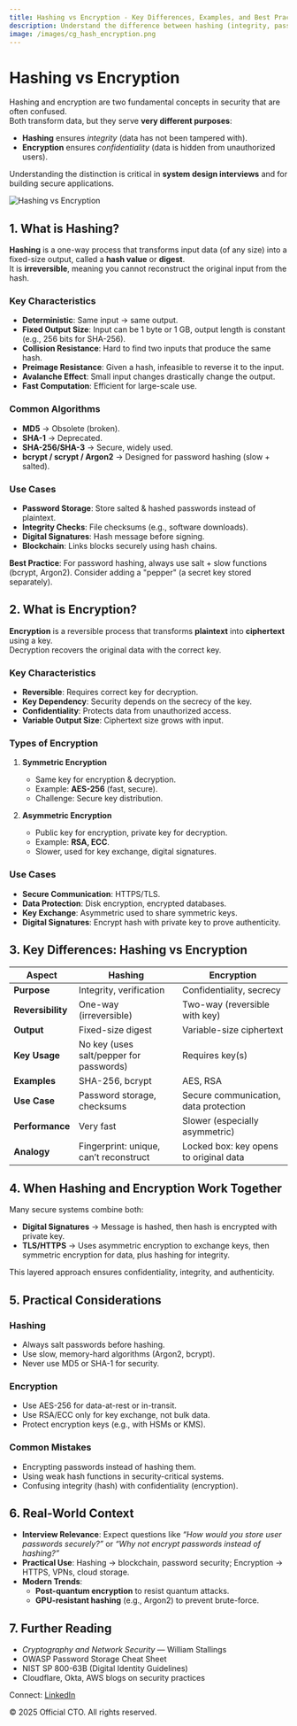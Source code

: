```yaml
---
title: Hashing vs Encryption - Key Differences, Examples, and Best Practices
description: Understand the difference between hashing (integrity, passwords) and encryption (confidentiality, data protection). Learn algorithms, use cases, and security best practices.
image: /images/cg_hash_encryption.png
---
```


# Hashing vs Encryption

Hashing and encryption are two fundamental concepts in security that are often confused.  
Both transform data, but they serve **very different purposes**:  
- **Hashing** ensures *integrity* (data has not been tampered with).  
- **Encryption** ensures *confidentiality* (data is hidden from unauthorized users).  

Understanding the distinction is critical in **system design interviews** and for building secure applications.

![Hashing vs Encryption](/images/cg_hashing_vs_encryption.png)



## 1. What is Hashing?
**Hashing** is a one-way process that transforms input data (of any size) into a fixed-size output, called a **hash value** or **digest**.  
It is **irreversible**, meaning you cannot reconstruct the original input from the hash.

### Key Characteristics
- **Deterministic**: Same input → same output.  
- **Fixed Output Size**: Input can be 1 byte or 1 GB, output length is constant (e.g., 256 bits for SHA-256).  
- **Collision Resistance**: Hard to find two inputs that produce the same hash.  
- **Preimage Resistance**: Given a hash, infeasible to reverse it to the input.  
- **Avalanche Effect**: Small input changes drastically change the output.  
- **Fast Computation**: Efficient for large-scale use.  

### Common Algorithms
- **MD5** → Obsolete (broken).  
- **SHA-1** → Deprecated.  
- **SHA-256/SHA-3** → Secure, widely used.  
- **bcrypt / scrypt / Argon2** → Designed for password hashing (slow + salted).  

### Use Cases
- **Password Storage**: Store salted & hashed passwords instead of plaintext.  
- **Integrity Checks**: File checksums (e.g., software downloads).  
- **Digital Signatures**: Hash message before signing.  
- **Blockchain**: Links blocks securely using hash chains.  

 **Best Practice**: For password hashing, always use salt + slow functions (bcrypt, Argon2). Consider adding a "pepper" (a secret key stored separately).  



## 2. What is Encryption?
**Encryption** is a reversible process that transforms **plaintext** into **ciphertext** using a key.  
Decryption recovers the original data with the correct key.

### Key Characteristics
- **Reversible**: Requires correct key for decryption.  
- **Key Dependency**: Security depends on the secrecy of the key.  
- **Confidentiality**: Protects data from unauthorized access.  
- **Variable Output Size**: Ciphertext size grows with input.  

### Types of Encryption
1. **Symmetric Encryption**
   - Same key for encryption & decryption.  
   - Example: **AES-256** (fast, secure).  
   - Challenge: Secure key distribution.  

2. **Asymmetric Encryption**
   - Public key for encryption, private key for decryption.  
   - Example: **RSA, ECC**.  
   - Slower, used for key exchange, digital signatures.  

### Use Cases
- **Secure Communication**: HTTPS/TLS.  
- **Data Protection**: Disk encryption, encrypted databases.  
- **Key Exchange**: Asymmetric used to share symmetric keys.  
- **Digital Signatures**: Encrypt hash with private key to prove authenticity.  



## 3. Key Differences: Hashing vs Encryption

| Aspect               | Hashing                                 | Encryption                              |
|----------------------|-----------------------------------------|-----------------------------------------|
| **Purpose**          | Integrity, verification                 | Confidentiality, secrecy                |
| **Reversibility**    | One-way (irreversible)                 | Two-way (reversible with key)           |
| **Output**           | Fixed-size digest                      | Variable-size ciphertext                |
| **Key Usage**        | No key (uses salt/pepper for passwords)| Requires key(s)                         |
| **Examples**         | SHA-256, bcrypt                        | AES, RSA                                |
| **Use Case**         | Password storage, checksums            | Secure communication, data protection   |
| **Performance**      | Very fast                              | Slower (especially asymmetric)          |
| **Analogy**          | Fingerprint: unique, can’t reconstruct | Locked box: key opens to original data  |



## 4. When Hashing and Encryption Work Together

Many secure systems combine both:  
- **Digital Signatures** → Message is hashed, then hash is encrypted with private key.  
- **TLS/HTTPS** → Uses asymmetric encryption to exchange keys, then symmetric encryption for data, plus hashing for integrity.  

This layered approach ensures confidentiality, integrity, and authenticity.  


## 5. Practical Considerations

### Hashing
- Always salt passwords before hashing.  
- Use slow, memory-hard algorithms (Argon2, bcrypt).  
- Never use MD5 or SHA-1 for security.  

### Encryption
- Use AES-256 for data-at-rest or in-transit.  
- Use RSA/ECC only for key exchange, not bulk data.  
- Protect encryption keys (e.g., with HSMs or KMS).  

### Common Mistakes
- Encrypting passwords instead of hashing them.  
- Using weak hash functions in security-critical systems.  
- Confusing integrity (hash) with confidentiality (encryption).  


## 6. Real-World Context

- **Interview Relevance**: Expect questions like *“How would you store user passwords securely?”* or *“Why not encrypt passwords instead of hashing?”*  
- **Practical Use**: Hashing → blockchain, password security; Encryption → HTTPS, VPNs, cloud storage.  
- **Modern Trends**:  
  - **Post-quantum encryption** to resist quantum attacks.  
  - **GPU-resistant hashing** (e.g., Argon2) to prevent brute-force.  


## 7. Further Reading
- *Cryptography and Network Security* — William Stallings  
- OWASP Password Storage Cheat Sheet  
- NIST SP 800-63B (Digital Identity Guidelines)  
- Cloudflare, Okta, AWS blogs on security practices  

<footer>
  <p>Connect: <a href="https://www.linkedin.com/in/ravi-shankar-a725b0225/">LinkedIn</a></p>
  <p>&copy; 2025 Official CTO. All rights reserved.</p>
</footer>
